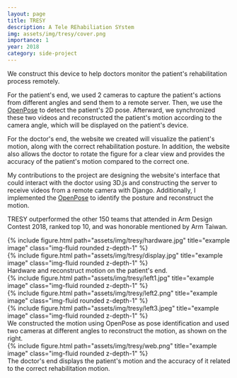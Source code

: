 ```yaml
---
layout: page
title: TRESY
description: A Tele REhabiliation SYstem
img: assets/img/tresy/cover.png
importance: 1
year: 2018
category: side-project
---
```


We construct this device to help doctors monitor the patient's rehabilitation process remotely. 

For the patient's end, we used 2 cameras to capture the patient's actions from different angles and send them to a remote server. Then, we use the [OpenPose](https://github.com/CMU-Perceptual-Computing-Lab/openpose) to detect the patient's 2D pose. Afterward, we synchronized these two videos and reconstructed the patient's motion according to the camera angle, which will be displayed on the patient's device.

For the doctor's end, the website we created will visualize the patient's motion, along with the correct rehabilitation posture. In addition, the website also allows the doctor to rotate the figure for a clear view and provides the accuracy of the patient's motion compared to the correct one.

My contributions to the project are designing the website's interface that could interact with the doctor using 3D.js and constructing the server to receive videos from a remote camera with Django. Additionally, I implemented the [OpenPose](https://github.com/CMU-Perceptual-Computing-Lab/openpose) to identify the posture and reconstruct the motion.

TRESY outperformed the other 150 teams that attended in Arm Design Contest 2018, ranked top 10, and was honorable mentioned by Arm Taiwan.

<div class="row justify-content-sm-center">
    <div class="col-sm-8 mt-3 mt-md-0">
        {% include figure.html path="assets/img/tresy/hardware.jpg" title="example image" class="img-fluid rounded z-depth-1" %}
    </div>
    <div class="col-sm-4 mt-3 mt-md-0">
        {% include figure.html path="assets/img/tresy/display.jpg" title="example image" class="img-fluid rounded z-depth-1" %}
    </div>
</div>
<div class="caption">
   Hardware and reconstruct motion on the patient's end.
</div>

<div class="row">
    <div class="col-sm mt-3 mt-md-0">
        {% include figure.html path="assets/img/tresy/left1.jpg" title="example image" class="img-fluid rounded z-depth-1" %}
    </div>
    <div class="col-sm mt-3 mt-md-0">
        {% include figure.html path="assets/img/tresy/left2.png" title="example image" class="img-fluid rounded z-depth-1" %}
    </div>
    <div class="col-sm mt-3 mt-md-0">
        {% include figure.html path="assets/img/tresy/left3.jpeg" title="example image" class="img-fluid rounded z-depth-1" %}
    </div>
</div>
<div class="caption">
    We constructed the motion using OpenPose as pose identification and used two cameras at different angles to reconstruct the motion, as shown on the right.
</div>

<div class="row">
    <div class="col-sm mt-3 mt-md-0">
        {% include figure.html path="assets/img/tresy/web.png" title="example image" class="img-fluid rounded z-depth-1" %}
    </div>
</div>
<div class="caption">
    The doctor's end displays the patient's motion and the accuracy of it related to the correct rehabilitation motion.
</div>
